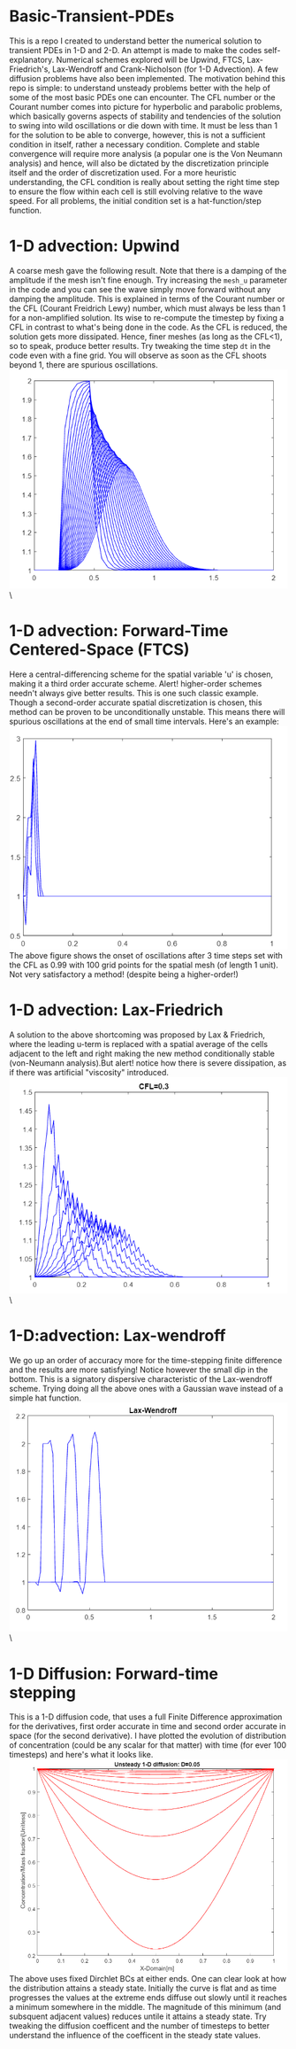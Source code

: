 # Basic-Transient-PDEs
This is a repo I created to understand better the numerical solution to transient PDEs in 1-D and 2-D. An attempt is made to make the codes self-explanatory. Numerical schemes explored will be Upwind, FTCS, Lax-Friedrich's, Lax-Wendroff and Crank-Nicholson (for 1-D Advection). A few diffusion problems have also been implemented. The motivation behind this repo is simple: to understand unsteady problems better with the help of some of the most basic PDEs one can encounter. The CFL number or the Courant number comes into picture for hyperbolic and parabolic problems, which basically governs aspects of stability and tendencies of the solution to swing into wild oscillations or die down with time. It must be less than 1 for the solution to be able to converge, however, this is not a sufficient condition in itself, rather a necessary condition. Complete and stable convergence will require more analysis (a popular one is the Von Neumann analysis) and hence, will also be dictated by the discretization principle itself and the order of discretization used. For a more heuristic understanding, the CFL condition is really about setting the right time step to ensure the flow within each cell is still evolving relative to the wave speed. For all problems, the initial condition set is a hat-function/step function.   
# 1-D advection: Upwind 
A coarse mesh gave the following result. Note that there is a damping of the amplitude if the mesh isn't fine enough. Try increasing the `mesh_u` parameter in the code and you can see the wave simply move forward without any damping the amplitude. This is explained in terms of the Courant number or the CFL (Courant Freidrich Lewy) number, which must always be less than 1 for a non-amplified solution. Its wise to re-compute the timestep by fixing a CFL in contrast to what's being done in the code. As the CFL is reduced, the solution gets more dissipated. Hence, finer meshes (as long as the CFL<1), so to speak, produce better results. Try tweaking the time step `dt` in the code even with a fine grid. You will observe as soon as the CFL shoots beyond 1, there are spurious oscillations.\
![plot!](https://github.com/RSuryaNarayan/Basic-Transient-PDEs-/blob/main/Results/Upwind_1D.PNG)\
# 1-D advection: Forward-Time Centered-Space (FTCS)
Here a central-differencing scheme for the spatial variable 'u' is chosen, making it a third order accurate scheme. Alert! higher-order schemes needn't always give better results. This is one such classic example. Though a second-order accurate spatial discretization is chosen, this method can be proven to be unconditionally unstable. This means there will spurious oscillations at the end of small time intervals. Here's an example:\
![plot!](https://github.com/RSuryaNarayan/Basic-Transient-PDEs-/blob/main/Results/FTCS.PNG)\
The above figure shows the onset of oscillations after 3 time steps set with the CFL as 0.99 with 100 grid points for the spatial mesh (of length 1 unit). Not very satisfactory a method! (despite being a higher-order!)
# 1-D advection: Lax-Friedrich 
A solution to the above shortcoming was proposed by Lax & Friedrich, where the leading u-term is replaced with a spatial average of the cells adjacent to the left and right making the new method conditionally stable (von-Neumann analysis).But alert! notice how there is severe dissipation, as if there was artificial "viscosity" introduced.
![plot!](https://github.com/RSuryaNarayan/Basic-Transient-PDEs-/blob/main/Results/Lax-friedrich.PNG)\
# 1-D:advection: Lax-wendroff
We go up an order of accuracy more for the time-stepping finite difference and the results are more satisfying! Notice however the small dip in the bottom. This is a signatory dispersive characteristic of the Lax-wendroff scheme. Trying doing all the above ones with a Gaussian wave instead of a simple hat function. 
![plot!](https://github.com/RSuryaNarayan/Basic-Transient-PDEs-/blob/main/Results/Laxwendroff.PNG)\
# 1-D Diffusion: Forward-time stepping
This is a 1-D diffusion code, that uses a full Finite Difference approximation for the derivatives, first order accurate in time and second order accurate in space (for the second derivative). I have plotted the evolution of distribution of concentration (could be any scalar for that matter) with time (for ever 100 timesteps) and here's what it looks like. 
![plot!](https://github.com/RSuryaNarayan/Basic-Transient-PDEs-/blob/main/Results/Unsteady%20diffusion.PNG)\
The above uses fixed Dirchlet BCs at either ends. One can clear look at how the distribution attains a steady state. Initially the curve is flat and as time progresses the values at the extreme ends diffuse out slowly until it reaches a minimum somewhere in the middle. The magnitude of this minimum (and subsquent adjacent values) reduces untile it attains a steady state. Try tweaking the diffusion coefficent and the number of timesteps to better understand the influence of the coefficent in the steady state values. 
